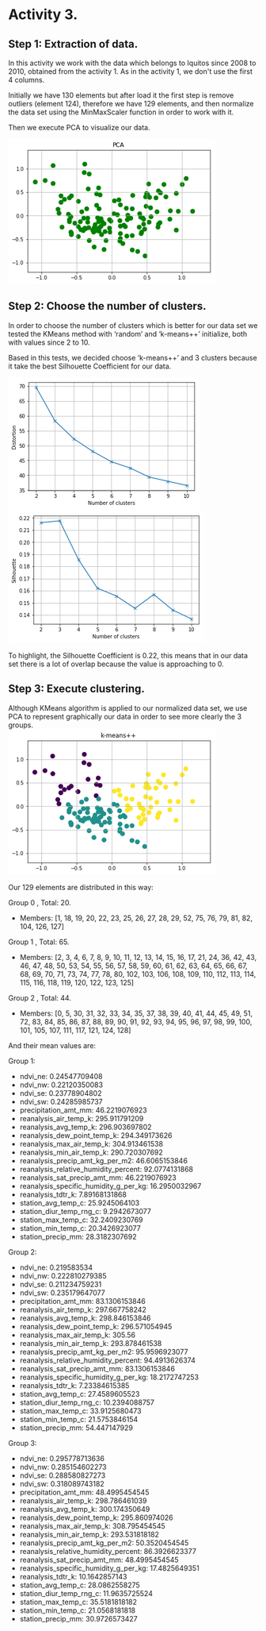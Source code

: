 # Activity 3.

## Step 1: Extraction of data.

In this activity we work with the data which belongs to Iquitos since 2008 to 2010, obtained from the activity 1. 
As in the activity 1, we don't use the first 4 columns.   

Initially we have 130 elements but after load it the first step is remove outliers (element 124), therefore we have 129 elements, and then normalize 
the data set using the MinMaxScaler function in order to work with it.  
  
Then we execute PCA to visualize our data.

 ![(Fig 1)](https://github.com/AdrianMoPe/Tecnicas-de-Aprendizaje-Automatico/blob/master/Activity_3/Images/Fig1.png)
 
## Step 2: Choose the number of clusters.

In order to choose the number of clusters which is better for our data set we tested the KMeans method with ‘random’ and ‘k-means++’ initialize, both with values since 2 to 10.

Based in this tests, we decided choose ‘k-means++’ and 3 clusters because it take the best Silhouette Coefficient for our data.

 ![(Fig 2)](https://github.com/AdrianMoPe/Tecnicas-de-Aprendizaje-Automatico/blob/master/Activity_3/Images/Fig2.png)
 ![(Fig 3)](https://github.com/AdrianMoPe/Tecnicas-de-Aprendizaje-Automatico/blob/master/Activity_3/Images/Fig3.png)

To highlight, the Silhouette Coefficient is 0.22, this means that in our data set there is a lot of overlap because the value is approaching to 0.

## Step 3: Execute clustering.

Although KMeans algorithm is applied to our normalized data set, we use PCA to represent graphically our data in order to see more clearly the 3 groups.  
 ![(Fig 4)](https://github.com/AdrianMoPe/Tecnicas-de-Aprendizaje-Automatico/blob/master/Activity_3/Images/Fig4.png)


Our 129 elements are distributed in this way:

Group 0 , Total: 20.  
   - Members: [1, 18, 19, 20, 22, 23, 25, 26, 27, 28, 29, 52, 75, 76, 79, 81, 82, 104, 126, 127]

Group 1 , Total: 65.  
  - Members: [2, 3, 4, 6, 7, 8, 9, 10, 11, 12, 13, 14, 15, 16, 17, 21, 24, 36, 42, 43, 46, 47, 48, 50, 53, 54, 55, 56, 57, 58, 59, 60, 61, 62, 63, 64, 65, 66, 67, 68, 69, 70, 71, 73, 74, 77, 78, 80, 102, 103, 106, 108, 109, 110, 112, 113, 114, 115, 116, 118, 119, 120, 122, 123, 125]

Group 2 , Total: 44.   
  - Members: [0, 5, 30, 31, 32, 33, 34, 35, 37, 38, 39, 40, 41, 44, 45, 49, 51, 72, 83, 84, 85, 86, 87, 88, 89, 90, 91, 92, 93, 94, 95, 96, 97, 98, 99, 100, 101, 105, 107, 111, 117, 121, 124, 128]

And their mean values are:

Group 1:
- ndvi_ne: 0.24547709408
- ndvi_nw: 0.22120350083
- ndvi_se: 0.23778904802
- ndvi_sw: 0.24285985737
- precipitation_amt_mm: 46.2219076923
- reanalysis_air_temp_k: 295.911791209
- reanalysis_avg_temp_k: 296.903697802
- reanalysis_dew_point_temp_k: 294.349173626
- reanalysis_max_air_temp_k: 304.913461538
- reanalysis_min_air_temp_k: 290.720307692
- reanalysis_precip_amt_kg_per_m2: 46.6065153846
- reanalysis_relative_humidity_percent: 92.0774131868
- reanalysis_sat_precip_amt_mm: 46.2219076923
- reanalysis_specific_humidity_g_per_kg: 16.2950032967
- reanalysis_tdtr_k: 7.89168131868
- station_avg_temp_c: 25.9245064103
- station_diur_temp_rng_c: 9.2942673077
- station_max_temp_c: 32.2409230769
- station_min_temp_c: 20.3426923077
- station_precip_mm: 28.3182307692

Group 2:
- ndvi_ne: 0.219583534
- ndvi_nw: 0.222810279385
- ndvi_se: 0.211234759231
- ndvi_sw: 0.235179647077
- precipitation_amt_mm: 83.1306153846
- reanalysis_air_temp_k: 297.667758242
- reanalysis_avg_temp_k: 298.846153846
- reanalysis_dew_point_temp_k: 296.571054945
- reanalysis_max_air_temp_k: 305.56
- reanalysis_min_air_temp_k: 293.878461538
- reanalysis_precip_amt_kg_per_m2: 95.9596923077
- reanalysis_relative_humidity_percent: 94.4913626374
- reanalysis_sat_precip_amt_mm: 83.1306153846
- reanalysis_specific_humidity_g_per_kg: 18.2172747253
- reanalysis_tdtr_k: 7.23384615385
- station_avg_temp_c: 27.4589605523
- station_diur_temp_rng_c: 10.2394088757
- station_max_temp_c: 33.9125680473
- station_min_temp_c: 21.5753846154
- station_precip_mm: 54.447147929

Group 3:
- ndvi_ne: 0.295778713636
- ndvi_nw: 0.285154602273
- ndvi_se: 0.288580827273
- ndvi_sw: 0.318089743182
- precipitation_amt_mm: 48.4995454545
- reanalysis_air_temp_k: 298.786461039
- reanalysis_avg_temp_k: 300.174350649
- reanalysis_dew_point_temp_k: 295.860974026
- reanalysis_max_air_temp_k: 308.795454545
- reanalysis_min_air_temp_k: 293.531818182
- reanalysis_precip_amt_kg_per_m2: 50.3520454545
- reanalysis_relative_humidity_percent: 86.3926623377
- reanalysis_sat_precip_amt_mm: 48.4995454545
- reanalysis_specific_humidity_g_per_kg: 17.4825649351
- reanalysis_tdtr_k: 10.1642857143
- station_avg_temp_c: 28.0862558275
- station_diur_temp_rng_c: 11.9635725524
- station_max_temp_c: 35.5181818182
- station_min_temp_c: 21.0568181818
- station_precip_mm: 30.9726573427

